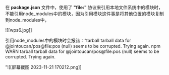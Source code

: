 在 **package.json** 文件中，使用了 **"file:"** 协议来引用本地文件系统中的模块时，不能引用node_modules中的模块，因为引用模块这件事是将其他位置的模块复制到node_modules中，

![[wps6.jpg]]

引用node_modules中的模块时会报错：“tarball tarball data for @jointoucan/pos@file:pos (null) seems to be corrupted. Trying again. npm WARN tarball tarball data for @jointoucan/pos@file:pos (null) seems to be corrupted. Trying again.



”![[屏幕截图 2023-11-21 170212.png]]